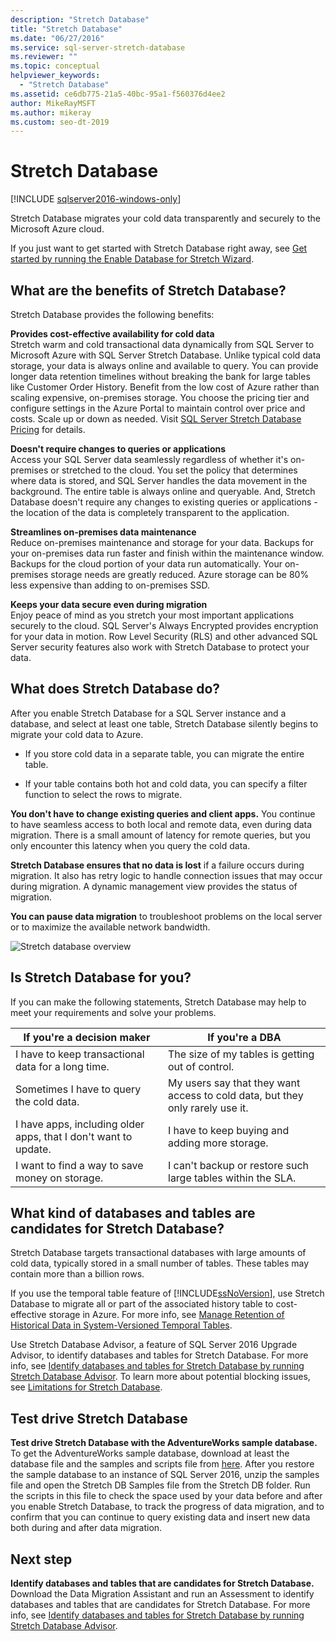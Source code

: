 ```yaml
---
description: "Stretch Database"
title: "Stretch Database"
ms.date: "06/27/2016"
ms.service: sql-server-stretch-database
ms.reviewer: ""
ms.topic: conceptual
helpviewer_keywords: 
  - "Stretch Database"
ms.assetid: ce6db775-21a5-40bc-95a1-f560376d4ee2
author: MikeRayMSFT
ms.author: mikeray
ms.custom: seo-dt-2019
---
```

# Stretch Database
[!INCLUDE [sqlserver2016-windows-only](../../includes/applies-to-version/sqlserver2016-windows-only.md)]


  Stretch Database migrates your cold data transparently and securely to the Microsoft Azure cloud.  
  
 If you just want to get started with Stretch Database right away, see [Get started by running the Enable Database for Stretch Wizard](../../sql-server/stretch-database/get-started-by-running-the-enable-database-for-stretch-wizard.md).  
  
## What are the benefits of Stretch Database?  
 Stretch Database provides the following benefits:  
  
 **Provides cost-effective availability for cold data**  
 Stretch warm and cold transactional data dynamically from SQL Server to Microsoft Azure with SQL Server Stretch Database. Unlike typical cold data storage, your data is always online and available to query. You can provide longer data retention timelines without breaking the bank for large tables like Customer Order History. Benefit from the low cost of Azure rather than scaling expensive, on-premises storage. You choose the pricing tier and configure settings in the Azure Portal to maintain control over price and costs. Scale up or down as needed. Visit [SQL Server Stretch Database Pricing](https://azure.microsoft.com/pricing/details/sql-server-stretch-database/) for details.  
  
 **Doesn't require changes to queries or applications**  
 Access your SQL Server data seamlessly regardless of whether it's on-premises or stretched to the cloud.  You set the policy that determines where data is stored, and SQL Server handles the data movement in the background. The entire table is always online and queryable. And, Stretch Database doesn't require any changes to existing queries or applications - the location of the data is completely transparent to the application.  
  
 **Streamlines on-premises data maintenance**  
 Reduce on-premises maintenance and storage for your data. Backups for your on-premises data run faster and finish within the maintenance window. Backups for the cloud portion of your data run automatically. Your on-premises storage needs are greatly reduced. Azure storage can be 80% less expensive than adding to on-premises SSD.  
  
 **Keeps your data secure even during migration**  
 Enjoy peace of mind as you stretch your most important applications securely to the cloud. SQL Server's Always Encrypted provides encryption for your data in motion. Row Level Security (RLS) and other advanced SQL Server security features also work with Stretch Database to protect your data.  
  
## What does Stretch Database do?  
 After you enable Stretch Database for a SQL Server instance and a database, and select at least one table, Stretch Database silently begins to migrate your cold data to Azure.  
  
-   If you store cold data in a separate table, you can migrate the entire table.  
  
-   If your table contains both hot and cold data, you can specify a filter function to select the rows to migrate.

**You don't have to change existing queries and client apps.** You continue to have seamless access to both local and remote data, even during data migration. There is a small amount of latency for remote queries, but you only encounter this latency when you query the cold data.

**Stretch Database ensures that no data is lost** if a failure occurs during migration. It also has retry logic to handle connection issues that may occur during migration. A dynamic management view provides the status of migration.

**You can pause data migration** to troubleshoot problems on the local server or to maximize the available network bandwidth.  
  
 ![Stretch database overview](../../sql-server/stretch-database/media/stretch-overview.png "Stretch database overview")  
  
## Is Stretch Database for you?  
 If you can make the following statements, Stretch Database may help to meet your requirements and solve your problems.  
  
|If you're a decision maker|If you're a DBA|  
|--------------------------------|---------------------|  
|I have to keep transactional data for a long time.|The size of my tables is getting out of control.|  
|Sometimes I have to query the cold data.|My users say that they want access to cold data, but they only rarely use it.|  
|I have apps, including older apps, that I don't want to update.|I have to keep buying and adding more storage.|  
|I want to find a way to save money on storage.|I can't backup or restore such large tables within the SLA.|  
  
## What kind of databases and tables are candidates for Stretch Database?  
 Stretch Database targets transactional databases with large amounts of cold data, typically stored in a small number of tables. These tables may contain more than a billion rows.  
  
 If you use the temporal table feature of [!INCLUDE[ssNoVersion](../../includes/ssnoversion-md.md)], use Stretch Database to migrate all or part of the associated history table to cost-effective storage in Azure. For more info, see [Manage Retention of Historical Data in System-Versioned Temporal Tables](../../relational-databases/tables/manage-retention-of-historical-data-in-system-versioned-temporal-tables.md).  
  
 Use Stretch Database Advisor, a feature of SQL Server 2016 Upgrade Advisor, to identify databases and tables for Stretch Database. For more info, see [Identify databases and tables for Stretch Database by running Stretch Database Advisor](../../sql-server/stretch-database/stretch-database-databases-and-tables-stretch-database-advisor.md). To learn more about potential blocking issues, see [Limitations for Stretch Database](../../sql-server/stretch-database/limitations-for-stretch-database.md).  

## Test drive Stretch Database  
 **Test drive Stretch Database with the AdventureWorks sample database.** To get the AdventureWorks sample database, download at least the database file and the samples and scripts file from [here](https://github.com/microsoft/sql-server-samples/releases/tag/adventureworks). After you restore the sample database to an instance of SQL Server 2016, unzip the samples file and open the Stretch DB Samples file from the Stretch DB folder. Run the scripts in this file to check the space used by your data before and after you enable Stretch Database,  to track the progress of data migration, and to confirm that you can continue to query existing data and insert new data both during and after data migration.  
  
## Next step  
 **Identify databases and tables that are candidates for Stretch Database.** Download the Data Migration Assistant and run an Assessment to identify databases and tables that are candidates for Stretch Database. For more info, see [Identify databases and tables for Stretch Database by running Stretch Database Advisor](../../sql-server/stretch-database/stretch-database-databases-and-tables-stretch-database-advisor.md).  
  
  
